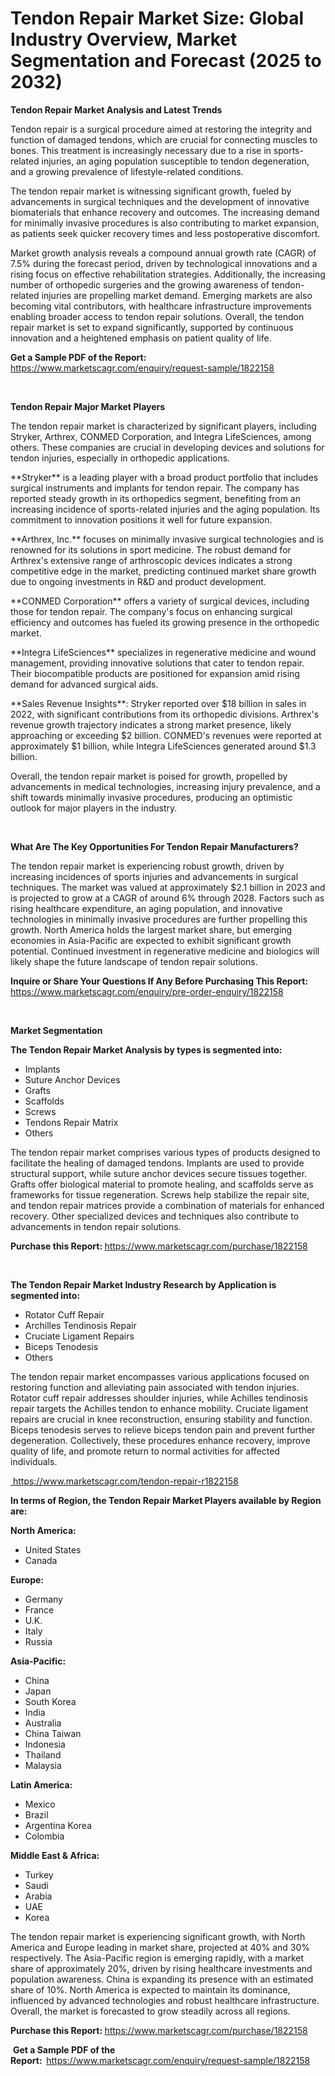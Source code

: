 <p><h1>Tendon Repair Market Size: Global Industry Overview, Market Segmentation and Forecast (2025 to 2032)</h1></p><p><strong>Tendon Repair Market Analysis and Latest Trends</strong></p>
<p><p>Tendon repair is a surgical procedure aimed at restoring the integrity and function of damaged tendons, which are crucial for connecting muscles to bones. This treatment is increasingly necessary due to a rise in sports-related injuries, an aging population susceptible to tendon degeneration, and a growing prevalence of lifestyle-related conditions.</p><p>The tendon repair market is witnessing significant growth, fueled by advancements in surgical techniques and the development of innovative biomaterials that enhance recovery and outcomes. The increasing demand for minimally invasive procedures is also contributing to market expansion, as patients seek quicker recovery times and less postoperative discomfort.</p><p>Market growth analysis reveals a compound annual growth rate (CAGR) of 7.5% during the forecast period, driven by technological innovations and a rising focus on effective rehabilitation strategies. Additionally, the increasing number of orthopedic surgeries and the growing awareness of tendon-related injuries are propelling market demand. Emerging markets are also becoming vital contributors, with healthcare infrastructure improvements enabling broader access to tendon repair solutions. Overall, the tendon repair market is set to expand significantly, supported by continuous innovation and a heightened emphasis on patient quality of life.</p></p>
<p><strong>Get a Sample PDF of the Report:&nbsp;</strong> <a href="https://www.marketscagr.com/enquiry/request-sample/1822158?utm_campaign=2012&utm_medium=2&utm_source=Github&utm_content=ia&utm_term=13042025&utm_id=tendon-repair">https://www.marketscagr.com/enquiry/request-sample/1822158</a></p>
<p>&nbsp;</p>
<p><strong>Tendon Repair Major Market Players</strong></p>
<p><p>The tendon repair market is characterized by significant players, including Stryker, Arthrex, CONMED Corporation, and Integra LifeSciences, among others. These companies are crucial in developing devices and solutions for tendon injuries, especially in orthopedic applications.</p><p>**Stryker** is a leading player with a broad product portfolio that includes surgical instruments and implants for tendon repair. The company has reported steady growth in its orthopedics segment, benefiting from an increasing incidence of sports-related injuries and the aging population. Its commitment to innovation positions it well for future expansion.</p><p>**Arthrex, Inc.** focuses on minimally invasive surgical technologies and is renowned for its solutions in sport medicine. The robust demand for Arthrex's extensive range of arthroscopic devices indicates a strong competitive edge in the market, predicting continued market share growth due to ongoing investments in R&D and product development.</p><p>**CONMED Corporation** offers a variety of surgical devices, including those for tendon repair. The company's focus on enhancing surgical efficiency and outcomes has fueled its growing presence in the orthopedic market. </p><p>**Integra LifeSciences** specializes in regenerative medicine and wound management, providing innovative solutions that cater to tendon repair. Their biocompatible products are positioned for expansion amid rising demand for advanced surgical aids.</p><p>**Sales Revenue Insights**: Stryker reported over $18 billion in sales in 2022, with significant contributions from its orthopedic divisions. Arthrex's revenue growth trajectory indicates a strong market presence, likely approaching or exceeding $2 billion. CONMED's revenues were reported at approximately $1 billion, while Integra LifeSciences generated around $1.3 billion.</p><p>Overall, the tendon repair market is poised for growth, propelled by advancements in medical technologies, increasing injury prevalence, and a shift towards minimally invasive procedures, producing an optimistic outlook for major players in the industry.</p></p>
<p>&nbsp;</p>
<p><strong>What Are The Key Opportunities For Tendon Repair Manufacturers?</strong></p>
<p><p>The tendon repair market is experiencing robust growth, driven by increasing incidences of sports injuries and advancements in surgical techniques. The market was valued at approximately $2.1 billion in 2023 and is projected to grow at a CAGR of around 6% through 2028. Factors such as rising healthcare expenditure, an aging population, and innovative technologies in minimally invasive procedures are further propelling this growth. North America holds the largest market share, but emerging economies in Asia-Pacific are expected to exhibit significant growth potential. Continued investment in regenerative medicine and biologics will likely shape the future landscape of tendon repair solutions.</p></p>
<p><strong>Inquire or Share Your Questions If Any Before Purchasing This Report:</strong> <a href="https://www.marketscagr.com/enquiry/pre-order-enquiry/1822158?utm_campaign=2012&utm_medium=2&utm_source=Github&utm_content=ia&utm_term=13042025&utm_id=tendon-repair">https://www.marketscagr.com/enquiry/pre-order-enquiry/1822158</a></p>
<p>&nbsp;</p>
<p><strong>Market Segmentation</strong></p>
<p><strong>The Tendon Repair Market Analysis by types is segmented into:</strong></p>
<p><ul><li>Implants</li><li>Suture Anchor Devices</li><li>Grafts</li><li>Scaffolds</li><li>Screws</li><li>Tendons Repair Matrix</li><li>Others</li></ul></p>
<p><p>The tendon repair market comprises various types of products designed to facilitate the healing of damaged tendons. Implants are used to provide structural support, while suture anchor devices secure tissues together. Grafts offer biological material to promote healing, and scaffolds serve as frameworks for tissue regeneration. Screws help stabilize the repair site, and tendon repair matrices provide a combination of materials for enhanced recovery. Other specialized devices and techniques also contribute to advancements in tendon repair solutions.</p></p>
<p><strong>Purchase this Report:&nbsp;</strong><a href="https://www.marketscagr.com/purchase/1822158?utm_campaign=2012&utm_medium=2&utm_source=Github&utm_content=ia&utm_term=13042025&utm_id=tendon-repair">https://www.marketscagr.com/purchase/1822158</a></p>
<p>&nbsp;</p>
<p><strong>The Tendon Repair Market Industry Research by Application is segmented into:</strong></p>
<p><ul><li>Rotator Cuff Repair</li><li>Archilles Tendinosis Repair</li><li>Cruciate Ligament Repairs</li><li>Biceps Tenodesis</li><li>Others</li></ul></p>
<p><p>The tendon repair market encompasses various applications focused on restoring function and alleviating pain associated with tendon injuries. Rotator cuff repair addresses shoulder injuries, while Achilles tendinosis repair targets the Achilles tendon to enhance mobility. Cruciate ligament repairs are crucial in knee reconstruction, ensuring stability and function. Biceps tenodesis serves to relieve biceps tendon pain and prevent further degeneration. Collectively, these procedures enhance recovery, improve quality of life, and promote return to normal activities for affected individuals.</p></p>
<p><a href="https://www.marketscagr.com/tendon-repair-r1822158?utm_campaign=2012&utm_medium=2&utm_source=Github&utm_content=ia&utm_term=13042025&utm_id=tendon-repair">&nbsp;https://www.marketscagr.com/tendon-repair-r1822158</a></p>
<p><strong>In terms of Region, the Tendon Repair Market Players available by Region are:</strong></p>
<p>
    <p> <strong> North America: </strong>
        <ul>
            <li>United States</li>
            <li>Canada</li>
        </ul>
        </p> 
    <p> <strong> Europe: </strong>
        <ul>
            <li>Germany</li>
            <li>France</li>
            <li>U.K.</li>
            <li>Italy</li>
            <li>Russia</li>
        </ul>
        </p> 
    <p> <strong> Asia-Pacific: </strong>
        <ul>
            <li>China</li>
            <li>Japan</li>
            <li>South Korea</li>
            <li>India</li>
            <li>Australia</li>
            <li>China Taiwan</li>
            <li>Indonesia</li>
            <li>Thailand</li>
            <li>Malaysia</li>
        </ul>
        </p> 
    <p> <strong> Latin America: </strong>
        <ul>
            <li>Mexico</li>
            <li>Brazil</li>
            <li>Argentina Korea</li>
            <li>Colombia</li>
        </ul>
        </p> 
    <p> <strong> Middle East & Africa: </strong>
        <ul>
            <li>Turkey</li>
            <li>Saudi</li>
            <li>Arabia</li>
            <li>UAE</li>
            <li>Korea</li>
        </ul>
    </p>
    </p>
<p><p>The tendon repair market is experiencing significant growth, with North America and Europe leading in market share, projected at 40% and 30% respectively. The Asia-Pacific region is emerging rapidly, with a market share of approximately 20%, driven by rising healthcare investments and population awareness. China is expanding its presence with an estimated share of 10%. North America is expected to maintain its dominance, influenced by advanced technologies and robust healthcare infrastructure. Overall, the market is forecasted to grow steadily across all regions.</p></p>
<p><strong>Purchase this Report: </strong><a href="https://www.marketscagr.com/purchase/1822158?utm_campaign=2012&utm_medium=2&utm_source=Github&utm_content=ia&utm_term=13042025&utm_id=tendon-repair">https://www.marketscagr.com/purchase/1822158</a></p>
<p>&nbsp;<strong>Get a Sample PDF of the Report:&nbsp;&nbsp;</strong><a href="https://www.marketscagr.com/enquiry/request-sample/1822158?utm_campaign=2012&utm_medium=2&utm_source=Github&utm_content=ia&utm_term=13042025&utm_id=tendon-repair">https://www.marketscagr.com/enquiry/request-sample/1822158</a></p>
<p><strong></strong></p>
<p><p></p><p></p><p></p></p>